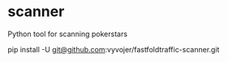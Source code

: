 scanner
======

Python tool for scanning pokerstars

pip install -U git@github.com:vyvojer/fastfoldtraffic-scanner.git